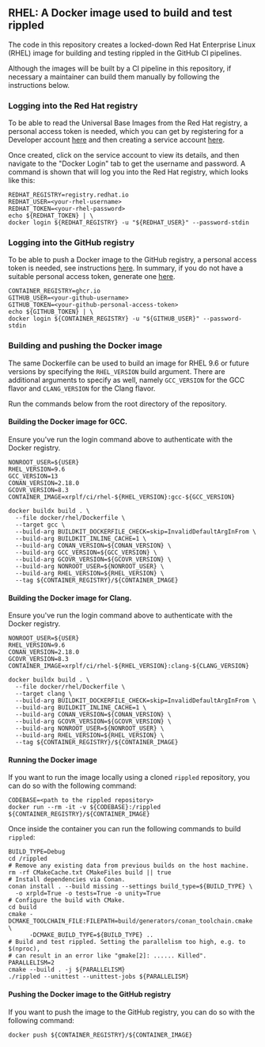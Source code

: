 ## RHEL: A Docker image used to build and test rippled

The code in this repository creates a locked-down Red Hat Enterprise Linux
(RHEL) image for building and testing rippled in the GitHub CI pipelines.

Although the images will be built by a CI pipeline in this repository, if
necessary a maintainer can build them manually by following the instructions
below.

### Logging into the Red Hat registry

To be able to read the Universal Base Images from the Red Hat registry, a
personal access  token is needed, which you can get by registering for a
Developer account [here](https://developers.redhat.com) and then creating a
service account [here](https://access.redhat.com/terms-based-registry).

Once created, click on the service account to view its details, and then
navigate to the "Docker Login" tab to get the username and password. A command
is shown that will log you into the Red Hat registry, which looks like this:

```shell
REDHAT_REGISTRY=registry.redhat.io
REDHAT_USER=<your-rhel-username>
REDHAT_TOKEN=<your-rhel-password>
echo ${REDHAT_TOKEN} | \
docker login ${REDHAT_REGISTRY} -u "${REDHAT_USER}" --password-stdin
```

### Logging into the GitHub registry

To be able to push a Docker image to the GitHub registry, a personal access
token is needed, see instructions [here](https://docs.github.com/en/packages/working-with-a-github-packages-registry/working-with-the-container-registry#authenticating-with-a-personal-access-token-classic). 
In summary, if you do not have a suitable personal access token, generate one
[here](https://github.com/settings/tokens/new?scopes=write:packages).

```shell
CONTAINER_REGISTRY=ghcr.io
GITHUB_USER=<your-github-username>
GITHUB_TOKEN=<your-github-personal-access-token>
echo ${GITHUB_TOKEN} | \
docker login ${CONTAINER_REGISTRY} -u "${GITHUB_USER}" --password-stdin
```

### Building and pushing the Docker image

The same Dockerfile can be used to build an image for RHEL 9.6 or future
versions by specifying the `RHEL_VERSION` build argument. There are additional
arguments to specify as well, namely `GCC_VERSION` for the GCC flavor and
`CLANG_VERSION` for the Clang flavor.

Run the commands below from the root directory of the repository.

#### Building the Docker image for GCC.

Ensure you've run the login command above to authenticate with the Docker
registry.

```shell
NONROOT_USER=${USER}
RHEL_VERSION=9.6
GCC_VERSION=13
CONAN_VERSION=2.18.0
GCOVR_VERSION=8.3
CONTAINER_IMAGE=xrplf/ci/rhel-${RHEL_VERSION}:gcc-${GCC_VERSION}

docker buildx build . \
  --file docker/rhel/Dockerfile \
  --target gcc \
  --build-arg BUILDKIT_DOCKERFILE_CHECK=skip=InvalidDefaultArgInFrom \
  --build-arg BUILDKIT_INLINE_CACHE=1 \
  --build-arg CONAN_VERSION=${CONAN_VERSION} \
  --build-arg GCC_VERSION=${GCC_VERSION} \
  --build-arg GCOVR_VERSION=${GCOVR_VERSION} \
  --build-arg NONROOT_USER=${NONROOT_USER} \
  --build-arg RHEL_VERSION=${RHEL_VERSION} \
  --tag ${CONTAINER_REGISTRY}/${CONTAINER_IMAGE}
```

#### Building the Docker image for Clang.

Ensure you've run the login command above to authenticate with the Docker
registry.

```shell
NONROOT_USER=${USER}
RHEL_VERSION=9.6
CONAN_VERSION=2.18.0
GCOVR_VERSION=8.3
CONTAINER_IMAGE=xrplf/ci/rhel-${RHEL_VERSION}:clang-${CLANG_VERSION}

docker buildx build . \
  --file docker/rhel/Dockerfile \
  --target clang \
  --build-arg BUILDKIT_DOCKERFILE_CHECK=skip=InvalidDefaultArgInFrom \
  --build-arg BUILDKIT_INLINE_CACHE=1 \
  --build-arg CONAN_VERSION=${CONAN_VERSION} \
  --build-arg GCOVR_VERSION=${GCOVR_VERSION} \
  --build-arg NONROOT_USER=${NONROOT_USER} \
  --build-arg RHEL_VERSION=${RHEL_VERSION} \
  --tag ${CONTAINER_REGISTRY}/${CONTAINER_IMAGE}
```

#### Running the Docker image

If you want to run the image locally using a cloned `rippled` repository, you
can do so with the following command:

```shell
CODEBASE=<path to the rippled repository>
docker run --rm -it -v ${CODEBASE}:/rippled ${CONTAINER_REGISTRY}/${CONTAINER_IMAGE}
```

Once inside the container you can run the following commands to build `rippled`:

```shell
BUILD_TYPE=Debug
cd /rippled
# Remove any existing data from previous builds on the host machine.
rm -rf CMakeCache.txt CMakeFiles build || true
# Install dependencies via Conan.
conan install . --build missing --settings build_type=${BUILD_TYPE} \
  -o xrpld=True -o tests=True -o unity=True
# Configure the build with CMake.
cd build
cmake -DCMAKE_TOOLCHAIN_FILE:FILEPATH=build/generators/conan_toolchain.cmake \
      -DCMAKE_BUILD_TYPE=${BUILD_TYPE} ..
# Build and test rippled. Setting the parallelism too high, e.g. to $(nproc),
# can result in an error like "gmake[2]: ...... Killed".
PARALLELISM=2
cmake --build . -j ${PARALLELISM}
./rippled --unittest --unittest-jobs ${PARALLELISM}
```

#### Pushing the Docker image to the GitHub registry

If you want to push the image to the GitHub registry, you can do so with the
following command:

```shell
docker push ${CONTAINER_REGISTRY}/${CONTAINER_IMAGE}
```
